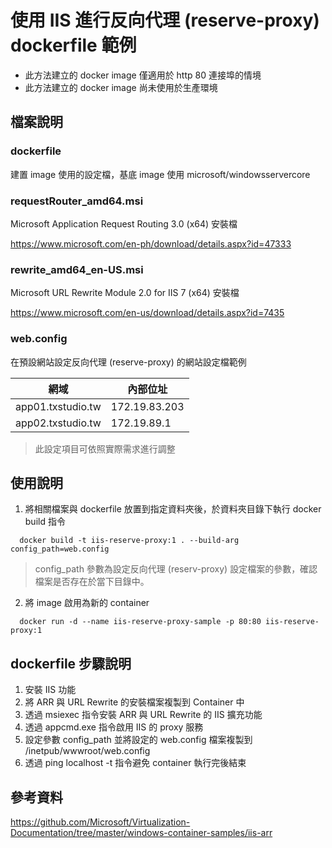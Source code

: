 # 使用 IIS 進行反向代理 (reserve-proxy) dockerfile 範例
- 此方法建立的 docker image 僅適用於 http 80 連接埠的情境
- 此方法建立的 docker image 尚未使用於生產環境

## 檔案說明
### dockerfile
建置 image 使用的設定檔，基底 image 使用 microsoft/windowsservercore

### requestRouter_amd64.msi
Microsoft Application Request Routing 3.0 (x64) 安裝檔

https://www.microsoft.com/en-ph/download/details.aspx?id=47333

### rewrite_amd64_en-US.msi
Microsoft URL Rewrite Module 2.0 for IIS 7 (x64) 安裝檔

https://www.microsoft.com/en-us/download/details.aspx?id=7435

### web.config
在預設網站設定反向代理 (reserve-proxy) 的網站設定檔範例

網域|內部位址
--|--
app01.txstudio.tw|172.19.83.203
app02.txstudio.tw|172.19.89.1

> 此設定項目可依照實際需求進行調整


## 使用說明

1. 將相關檔案與 dockerfile 放置到指定資料夾後，於資料夾目錄下執行 docker build 指令
```
  docker build -t iis-reserve-proxy:1 . --build-arg config_path=web.config
```
> config_path 參數為設定反向代理 (reserv-proxy) 設定檔案的參數，確認檔案是否存在於當下目錄中。

2. 將 image 啟用為新的 container
```
  docker run -d --name iis-reserve-proxy-sample -p 80:80 iis-reserve-proxy:1
```

## dockerfile 步驟說明
1. 安裝 IIS 功能
2. 將 ARR 與 URL Rewrite 的安裝檔案複製到 Container 中
3. 透過 msiexec 指令安裝 ARR 與 URL Rewrite 的 IIS 擴充功能
4. 透過 appcmd.exe 指令啟用 IIS 的 proxy 服務
5. 設定參數 config_path 並將設定的 web.config 檔案複製到 /inetpub/wwwroot/web.config
6. 透過 ping localhost -t 指令避免 container 執行完後結束

## 參考資料
https://github.com/Microsoft/Virtualization-Documentation/tree/master/windows-container-samples/iis-arr
